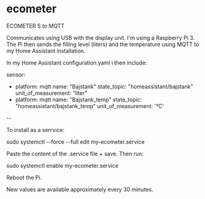 # ecometer
ECOMETER S to MQTT

Communicates using USB with the display unit. I'm using a Raspberry Pi 3. The Pi then sends the filling level (liters) and the temperature using MQTT to my Home Assistant installation.

In my Home Assistant configuration.yaml i then include:

sensor:
  - platform: mqtt
    name: "Bajstank"
    state_topic: "homeassistant/bajstank"
    unit_of_measurement: "liter"
  - platform: mqtt
    name: "Bajstank_temp"
    state_topic: "homeassistant/bajstank_temp"
    unit_of_measurement: '°C'   

--

To install as a serrvice:

sudo systemctl --force --full edit my-ecometer.service

Paste the content of the .service file + save. Then run:

sudo systemctl enable my-ecometer.service

Reboot the Pi.

New values are available approximately every 30 minutes.  
